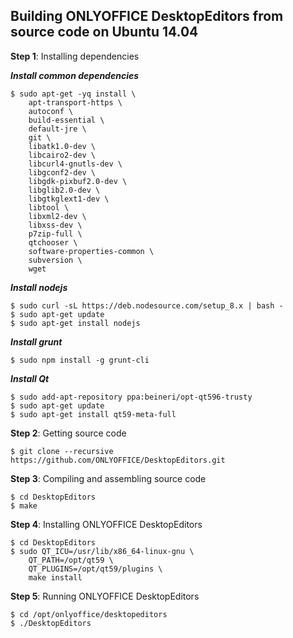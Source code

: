 ## Building ONLYOFFICE DesktopEditors from source code on Ubuntu 14.04

**Step 1**: Installing dependencies

***Install common dependencies***
```
$ sudo apt-get -yq install \
	apt-transport-https \
	autoconf \
	build-essential \
	default-jre \
	git \
	libatk1.0-dev \
	libcairo2-dev \
	libcurl4-gnutls-dev \
	libgconf2-dev \
	libgdk-pixbuf2.0-dev \
	libglib2.0-dev \
	libgtkglext1-dev \
	libtool \
	libxml2-dev \
	libxss-dev \
	p7zip-full \
	qtchooser \
	software-properties-common \
	subversion \
	wget
```	
***Install nodejs***
```
$ sudo curl -sL https://deb.nodesource.com/setup_8.x | bash -
$ sudo apt-get update
$ sudo apt-get install nodejs
```

***Install grunt***
```
$ sudo npm install -g grunt-cli
```

***Install Qt***
```
$ sudo add-apt-repository ppa:beineri/opt-qt596-trusty
$ sudo apt-get update
$ sudo apt-get install qt59-meta-full
```

**Step 2**: Getting source code
```
$ git clone --recursive https://github.com/ONLYOFFICE/DesktopEditors.git
```

**Step 3**: Compiling and assembling source code
```
$ cd DesktopEditors
$ make
```

**Step 4**: Installing ONLYOFFICE DesktopEditors
```
$ cd DesktopEditors
$ sudo QT_ICU=/usr/lib/x86_64-linux-gnu \
	QT_PATH=/opt/qt59 \
	QT_PLUGINS=/opt/qt59/plugins \
	make install
```

**Step 5**: Running ONLYOFFICE DesktopEditors
```
$ cd /opt/onlyoffice/desktopeditors
$ ./DesktopEditors
```
